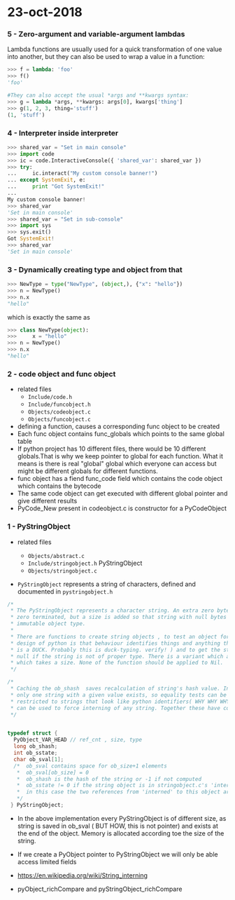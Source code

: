 # 23-oct-2018

### 5 - Zero-argument and variable-argument lambdas

Lambda functions are usually used for a quick transformation of one value into another, but they can also be used to wrap a value in a function:
```python
>>> f = lambda: 'foo'
>>> f()
'foo'
```
```python
#They can also accept the usual *args and **kwargs syntax:
>>> g = lambda *args, **kwargs: args[0], kwargs['thing']
>>> g(1, 2, 3, thing='stuff')
(1, 'stuff')
```


### 4 - Interpreter inside interpreter

```python
>>> shared_var = "Set in main console"
>>> import code
>>> ic = code.InteractiveConsole({ 'shared_var': shared_var })
>>> try:
...     ic.interact("My custom console banner!")
... except SystemExit, e:
...     print "Got SystemExit!"
... 
My custom console banner!
>>> shared_var
'Set in main console'
>>> shared_var = "Set in sub-console"
>>> import sys
>>> sys.exit()
Got SystemExit!
>>> shared_var
'Set in main console'
```

### 3 - Dynamically creating type and object from that

```python
>>> NewType = type("NewType", (object,), {"x": "hello"})
>>> n = NewType()
>>> n.x
"hello"
```
which is exactly the same as
```python
>>> class NewType(object):
>>>     x = "hello"
>>> n = NewType()
>>> n.x
"hello"
```

### 2 - code object and func object

- related files
  - ```Include/code.h```
  - ```Include/funcobject.h```
  - ```Objects/codeobject.c```
  - ```Objects/funcobject.c```
- defining a function, causes a corresponding func object to be created
- Each func object contains func_globals which points to the same global table
- If python project has 10 different files, there would be 10 different globals.That is why we keep pointer to global for each function. What it means is there is real "global" global which everyone can access but might be different globals for different functions.
- func object has a fiend func_code field which contains the code object which contains the bytecode
- The same code object can get executed with different global pointer and give different results
- PyCode_New present in codeobject.c is constructor for a PyCodeObject


### 1 - PyStringObject

- related files
  - ```Objects/abstract.c``` 
  - ```Include/stringobject.h``` PyStringObject
  - ```Objects/stringobject.c```

- ```PyStringObject``` represents a string of characters, defined and documented in ```pystringobject.h```
```C
/*
 * The PyStringObject represents a character string. An extra zero byte is reserved at the end to ensure it's 
 * zero terminated, but a size is added so that string with null bytes can be properly represented. This is a 
 * immutable object type.
 *
 * There are functions to create string objects , to test an object for string-ness ( A general theme in whole
 * design of python is that behaviour identifies things and anything that sounds like a duck, walks like a duck
 * is a DUCK. Probably this is duck-typing. verify! ) and to get the string value. The latter function returns 
 * null if the string is not of proper type. There is a variant which assumes null terminated string and one 
 * which takes a size. None of the function should be applied to Nil.
 */

/*
 * Caching the ob_shash  saves recalculation of string's hash value. Interning strings (ob_sstate) ensure that 
 * only one string with a given value exists, so equality tests can be pointer comparision. This is generally 
 * restricted to strings that look like python identifiers( WHY WHY WHY ?) , although the intern() builtin 
 * can be used to force interning of any string. Together these have contributed to 20% speedup of Python interpreter.
 */


typedef struct {
  PyObject_VAR_HEAD // ref_cnt , size, type
  long ob_shash;
  int ob_sstate;
  char ob_sval[1];
  /*  ob_sval contains space for ob_size+1 elements
   *  ob_sval[ob_size] = 0
   *  ob_shash is the hash of the string or -1 if not computed
   *  ob_sstate != 0 if the string object is in stringobject.c's 'interned' dictionary: 
   *  in this case the two references from 'interned' to this object are not counted in ob_refcnt
   */
 } PyStringObject;
```
- In the above implementation every PyStringObject is of different size, as string is saved in ob_sval ( BUT HOW, this is not pointer) and exists at the end of the object. Memory is allocated according toe the size of the string.

- If we create a PyObject pointer to PyStringObject we will only be able access limited fields

- https://en.wikipedia.org/wiki/String_interning
- pyObject_richCompare and pyStringObject_richCompare
